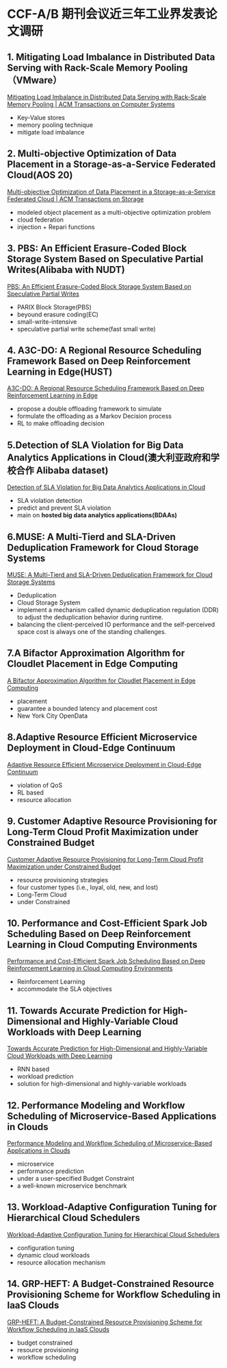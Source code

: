 # CCF-A/B 期刊会议近三年工业界发表论文调研
## 1. Mitigating Load Imbalance in Distributed Data Serving with Rack-Scale Memory Pooling（VMware）
[Mitigating Load Imbalance in Distributed Data Serving with Rack-Scale Memory Pooling | ACM Transactions on Computer Systems](https://dl.acm.org/doi/10.1145/3309986)
- Key-Value stores
- memory pooling technique
- mitigate load imbalance

## 2. Multi-objective Optimization of Data Placement in a Storage-as-a-Service Federated Cloud(AOS 20)
[Multi-objective Optimization of Data Placement in a Storage-as-a-Service Federated Cloud | ACM Transactions on Storage](https://dl.acm.org/doi/10.1145/3452741)
- modeled object placement as a multi-objective optimization problem
- cloud federation
- injection + Repari functions

## 3. PBS: An Efficient Erasure-Coded Block Storage System Based on Speculative Partial Writes(Alibaba with NUDT)
[PBS: An Efficient Erasure-Coded Block Storage System Based on Speculative Partial Writes](https://dl.acm.org/doi/10.1145/3365839)
- PARIX Block Storage(PBS)
- beyound erasure coding(EC)
- small-write-intensive
- speculative partial write scheme(fast small write)

## 4. A3C-DO: A Regional Resource Scheduling Framework Based on Deep Reinforcement Learning in Edge(HUST)
[A3C-DO: A Regional Resource Scheduling Framework Based on Deep Reinforcement Learning in Edge ](https://ieeexplore.ieee.org/document/9066896)
- propose a double offloading framework to simulate
- formulate the offloading as a Markov Decision process
- RL to make offloading decision

## 5.Detection of SLA Violation for Big Data Analytics Applications in Cloud(澳大利亚政府和学校合作 Alibaba dataset)
[Detection of SLA Violation for Big Data Analytics Applications in Cloud](https://ieeexplore.ieee.org/document/9097404)
- SLA violation detection
- predict and prevent SLA violation
- main on **hosted big data analytics applications(BDAAs)**

## 6.MUSE: A Multi-Tierd and SLA-Driven Deduplication Framework for Cloud Storage Systems
[MUSE: A Multi-Tierd and SLA-Driven Deduplication Framework for Cloud Storage Systems](https://ieeexplore.ieee.org/document/9099031)
- Deduplication
- Cloud Storage System
- implement a mechanism called dynamic deduplication regulation (DDR) to adjust the deduplication behavior during runtime.
- balancing the client-perceived IO performance and the self-perceived space cost is always one of the standing challenges.

## 7.A Bifactor Approximation Algorithm for Cloudlet Placement in Edge Computing
[A Bifactor Approximation Algorithm for Cloudlet Placement in Edge Computing](https://ieeexplore.ieee.org/document/9609538)
- placement
- guarantee a bounded latency and placement cost
- New York City OpenData

## 8.Adaptive Resource Efficient Microservice Deployment in Cloud-Edge Continuum
[Adaptive Resource Efficient Microservice Deployment in Cloud-Edge Continuum](https://ieeexplore.ieee.org/document/9615028)
- violation of QoS
- RL based
- resource allocation

## 9. Customer Adaptive Resource Provisioning for Long-Term Cloud Profit Maximization under Constrained Budget
[Customer Adaptive Resource Provisioning for Long-Term Cloud Profit Maximization under Constrained Budget](https://ieeexplore.ieee.org/document/9537613)
- resource provisioning strategies
- four customer types (i.e., loyal, old, new, and lost)
- Long-Term Cloud
- under Constrained

## 10. Performance and Cost-Efficient Spark Job Scheduling Based on Deep Reinforcement Learning in Cloud Computing Environments
[Performance and Cost-Efficient Spark Job Scheduling Based on Deep Reinforcement Learning in Cloud Computing Environments](https://ieeexplore.ieee.org/document/9599497)
- Reinforcement Learning
- accommodate the SLA objectives

## 11. Towards Accurate Prediction for High-Dimensional and Highly-Variable Cloud Workloads with Deep Learning
[Towards Accurate Prediction for High-Dimensional and Highly-Variable Cloud Workloads with Deep Learning](https://ieeexplore.ieee.org/document/8902077)
- RNN based
- workload prediction
- solution for high-dimensional and highly-variable workloads

## 12. Performance Modeling and Workflow Scheduling of Microservice-Based Applications in Clouds
[Performance Modeling and Workflow Scheduling of Microservice-Based Applications in Clouds](https://ieeexplore.ieee.org/document/8651324)
- microservice
- performance prediction
- under a user-specified Budget Constraint
- a well-known microservice benchmark

## 13. Workload-Adaptive Configuration Tuning for Hierarchical Cloud Schedulers
[Workload-Adaptive Configuration Tuning for Hierarchical Cloud Schedulers](https://ieeexplore.ieee.org/document/8741093)
- configuration tuning
- dynamic cloud workloads
- resource allocation mechanism

## 14. GRP-HEFT: A Budget-Constrained Resource Provisioning Scheme for Workflow Scheduling in IaaS Clouds
[GRP-HEFT: A Budget-Constrained Resource Provisioning Scheme for Workflow Scheduling in IaaS Clouds](https://ieeexplore.ieee.org/document/8937813)
- budget constrained
- resource provisioning
- workflow scheduling

